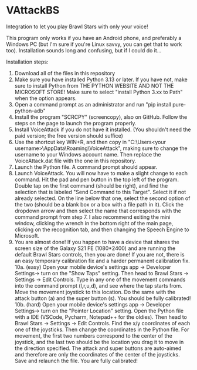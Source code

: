 # VAttackBS
Integration to let you play Brawl Stars with only your voice!

This program only works if you have an Android phone, and preferably a Windows PC (but I'm sure if you're Linux savvy, you can get that to work too). Installation sounds long and confusing, but if I could do it...

Installation steps:
1. Download all of the files in this repository
2. Make sure you have installed Python 3.13 or later. If you have not, make sure to install Python from THE PYTHON WEBSITE AND NOT THE MICROSOFT STORE! Make sure to select "install Python 3.xx to Path" when the option appears.
3. Open a command prompt as an administrator and run "pip install pure-python-adb"
4. Install the program "SCRCPY" (screencopy), also on GitHub. Follow the steps on the page to launch the program properly.
5. Install VoiceAttack if you do not have it installed. (You shouldn't need the paid version; the free version should suffice)
6. Use the shortcut key WIN+R, and then copy in "C:\Users\<your username>\AppData\Roaming\VoiceAttack", making sure to change the username to your Windows account name. Then replace the VoiceAttack.dat file with the one in this repository.
7. Launch the Python file. A command prompt should appear.  
8.  Launch VoiceAttack. You will now have to make a slight change to each command. Hit the pad and pen button in the top left of the program. Double tap on the first command (should be right), and find the selection that is labeled "Send Command to this Target". Select it if not already selected. On the line below that one, select the second option of the two (should be a blank box or a box with a file path in it). Click the dropdown arrow and then select the name that corresponds with the command prompt from step 7. I also recommend exiting the mini window, clicking the wrench in the bottom right of the main page, clicking on the recognition tab, and then changing the Speech Engine to Microsoft.
9. You are almost done! If you happen to have a device that shares the screen size of the Galaxy S21 FE (1080*2400) and are running the default Brawl Stars controls, then you are done! If you are not, there is an easy temporary calibration fix and a harder permanent calibration fix.
10a. (easy) Open your mobile device's settings app -> Developer Settings-> turn on the "Show Taps" setting. Then head to Brawl Stars -> Settings -> Edit Controls.  Type in any one of the movement commands into the command prompt (l,r,u,d), and see where the tap starts from. Move the movement joystick to this location. Do the same with the attack button (a) and the super button (s). You should be fully calibrated!
10b. (hard) Open your mobile device's settings app ->  Developer Settings-> turn on the "Pointer Location" setting. Open the Python file with a IDE (VSCode, Pycharm, Notepad++ for the oldies). Then head to Brawl Stars -> Settings -> Edit Controls. Find the x/y coordinates of each one of the joysticks. Then change the coordinates in the Python file. For movement, the first two numbers correspond to the center of the joystick, and the last two should be the location you drag it to move in the direction specified. The attack and super buttons are auto-aimed and therefore are only the coordinates of the center of the joysticks. Save and relaunch the file. You are fully calibrated!
